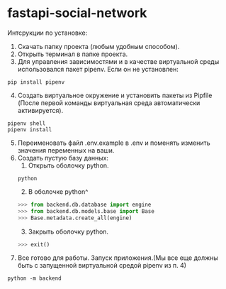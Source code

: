 # fastapi-social-network

Интсрукции по установке:

1. Скачать папку проекта (любым удобным способом).
2. Открыть терминал в папке проекта.
3. Для управления зависимостями и в качестве виртуальной среды использовался пакет pipenv. Если он не установлен:
```
pip install pipenv
```
4. Создать виртуальное окружение и установить пакеты из Pipfile (После первой команды виртуальная среда автоматически активируется).
```
pipenv shell
pipenv install
```
5. Переименовать файл .env.example в .env и поменять изменить значения переменных на ваши.
6. Создать пустую базу данных:
    1. Открыть оболочку python.
    ```
    python
    ```
    2. В оболочке python^
    ```python
    >>> from backend.db.database import engine
    >>> from backend.db.models.base import Base
    >>> Base.metadata.create_all(engine)
    ```
    3. Закрыть оболочку python.
    ```python
    >>> exit()
    ```
7. Все готово для работы. Запуск приложения.(Мы все еще должны быть с запущенной виртуальной средой pipenv из п. 4)
```
python -m backend
```
